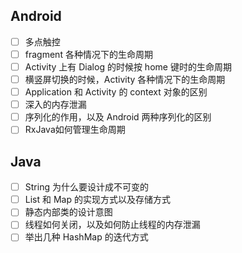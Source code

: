 ## Android
- [ ] 多点触控  
- [ ] fragment 各种情况下的生命周期
- [ ] Activity 上有 Dialog 的时候按 home 键时的生命周期  
- [ ] 横竖屏切换的时候，Activity 各种情况下的生命周期  
- [ ] Application 和 Activity 的 context 对象的区别  
- [ ] 深入的内存泄漏  
- [ ] 序列化的作用，以及 Android 两种序列化的区别  
- [ ] RxJava如何管理生命周期

## Java
- [ ] String 为什么要设计成不可变的 
- [ ] List 和 Map 的实现方式以及存储方式 
- [ ] 静态内部类的设计意图
- [ ] 线程如何关闭，以及如何防止线程的内存泄漏  
- [ ] 举出几种 HashMap 的迭代方式